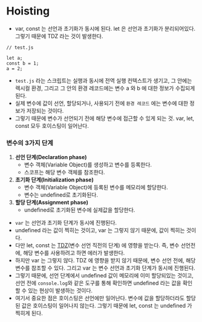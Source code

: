 # Hoisting

- var, const 는 선언과 초기화가 동시에 된다. let 은 선언과 초기화가 분리되어있다. 그렇기 때문에 TDZ 라는 것이 발생한다.

```tsx
// test.js

let a;
const b = 1;
a = 2;
```

- `test.js` 라는 스크립트는 실행과 동시에 전역 실행 컨텍스트가 생기고, 그 안에는 렉시컬 환경, 그리고 그 안의 환경 레코드에는 변수 a 와 b 에 대한 정보가 수집되게 된다.
- 실제 변수에 값이 선언, 할당되거나, 사용되기 전에 `환경 레코드` 에는 변수에 대한 정보가 저장되는 것이다.
- 그렇기 때문에 변수가 선언되기 전에 해당 변수에 접근할 수 있게 되는 것. var, let, const 모두 호이스팅이 일어난다.

### 변수의 3가지 단계

1. **선언 단계(Declaration phase)**
   - 변수 객체(Variable Object)를 생성하고 변수를 등록한다.
   - 스코프는 해당 변수 객체를 참조한다.
2. **초기화 단계(Initialization phase)**
   - 변수 객체(Variable Object)에 등록된 변수를 메모리에 할당한다.
   - 변수는 undefined로 초기화된다.
3. **할당 단계(Assignment phase)**
   - undefined로 초기화된 변수에 실제값을 할당한다.

- `var` 는 선언과 초기화 단계가 동시에 진행된다.
- undefined 라는 값이 찍히는 것이고, var 는 그렇지 않기 때문에, 값이 찍히는 것이다.
- 다만 let, const 는 [TDZ](https://ui.toast.com/weekly-pick/ko_20191014)(변수 선언 직전의 단계) 에 영향을 받는다. 즉, 변수 선언전에, 해당 변수를 사용하려고 하면 에러가 발생한다.
- 하지만 var 는 그렇지 않다. TDZ 에 영향을 받지 않기 때문에, 변수 선언 전에, 해당 변수를 참조할 수 있다. 그리고 var 는 변수 선언과 초기화 단계가 동시에 진행된다.
- 그렇기 때문에, 선언 단계에서 undefined 값이 메모리에 이미 할당되있는 것이고, 선언 전에 `console.log`와 같은 도구를 통해 확인하면 undefined 라는 값을 확인할 수 있는 현상이 발생하는 것이다.
- 여기서 중요한 점은 호이스팅은 선언에만 일어난다. 변수에 값을 할당하더라도 할당된 값은 호이스팅이 일어나지 않는다. 그렇기 때문에 let, const 는 undefined 가 찍히게 된다.
